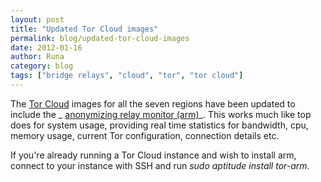 ```yaml
---
layout: post
title: "Updated Tor Cloud images"
permalink: blog/updated-tor-cloud-images
date: 2012-01-16
author: Runa
category: blog
tags: ["bridge relays", "cloud", "tor", "tor cloud"]
---
```


The [Tor Cloud](https://cloud.torproject.org/) images for all the seven regions have been updated to include the _ [anonymizing relay monitor (arm)](http://www.atagar.com/arm/)_. This works much like top does for system usage, providing real time statistics for bandwidth, cpu, memory usage, current Tor configuration, connection details etc.

If you're already running a Tor Cloud instance and wish to install arm, connect to your instance with SSH and run _sudo aptitude install tor-arm_.

